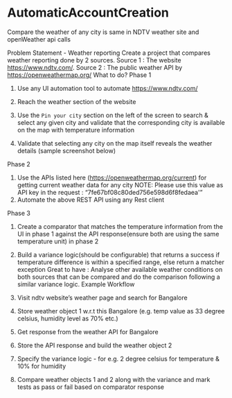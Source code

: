 # AutomaticAccountCreation
Compare the weather of any city is same in NDTV weather site and openWeather api calls

Problem Statement - Weather reporting
Create a project that compares weather reporting done by 2 sources.
Source 1 : The website https://www.ndtv.com/.
Source 2 : The public weather API by https://openweathermap.org/
What to do?
Phase 1
1. Use any UI automation tool to automate https://www.ndtv.com/
2. Reach the weather section of the website

3. Use the `Pin your city` section on the left of the screen to search & select any given city
and validate that the corresponding city is available on the map with temperature
information
4. Validate that selecting any city on the map itself reveals the weather details (sample
screenshot below)

Phase 2
1. Use the APIs listed here (https://openweathermap.org/current) for getting current
weather data for any city
NOTE: Please use this value as API key in the request :
“7fe67bf08c80ded756e598d6f8fedaea'”
2. Automate the above REST API using any Rest client

Phase 3
1. Create a comparator that matches the temperature information from the UI in phase 1
against the API response(ensure both are using the same temperature unit) in phase 2
2. Build a variance logic(should be configurable) that returns a success if temperature
difference is within a specified range, else return a matcher exception
Great to have : Analyse other available weather conditions on both sources that can be
compared and do the comparison following a similar variance logic.
Example Workflow

1. Visit ndtv website’s weather page and search for Bangalore
2. Store weather object 1 w.r.t this Bangalore (e.g. temp value as 33 degree celsius,
humidity level as 70% etc.)
3. Get response from the weather API for Bangalore
4. Store the API response and build the weather object 2
5. Specify the variance logic - for e.g. 2 degree celsius for temperature & 10% for humidity
6. Compare weather objects 1 and 2 along with the variance and mark tests as pass or fail
based on comparator response
